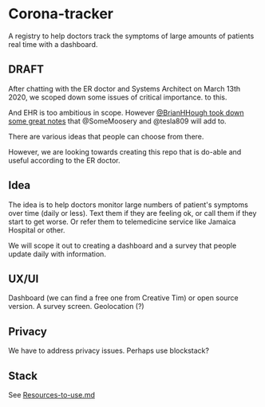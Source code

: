 # Corona-tracker
A registry to help doctors track the symptoms of large amounts of patients real time with a dashboard.

## DRAFT
After chatting with the ER doctor and Systems Architect on March 13th 2020, we scoped down some issues of critical importance. to this.

And EHR is too ambitious in scope. However [@BrianHHough took down some great notes](https://docs.google.com/document/d/15DekMbBnLjWSk_hAQclLzTFBCYygyeMGkGknJrBHnnM/edit?usp=sharing) that @SomeMoosery and @tesla809 will add to.

There are various ideas that people can choose from there.

However, we are looking towards creating this repo that is do-able and useful according to the ER doctor.

## Idea
The idea is to help doctors monitor large numbers of patient's symptoms over time (daily or less). Text them if they are feeling ok, or call them if they start to get worse. Or refer them to telemedicine service like Jamaica Hospital or other.

We will scope it out to creating a dashboard and a survey that people update daily with information.

## UX/UI
Dashboard (we can find a free one from Creative Tim) or open source version.
A survey screen.
Geolocation (?)

## Privacy
We have to address privacy issues. Perhaps use blockstack?


## Stack
See [Resources-to-use.md](./Resources-to-use.md)
